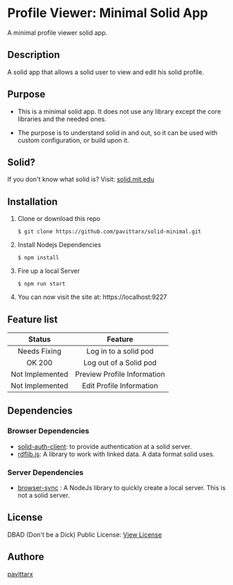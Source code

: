 # Profile Viewer: Minimal Solid App
A minimal profile viewer solid app. 

## Description 
A solid app that allows a solid user to view and edit his solid profile.

## Purpose 
* This is a minimal solid app. It does not use any library except the core libraries and the needed ones.

* The purpose is to understand solid in and out, so it can be used with custom configuration, or build upon it.


## Solid? 
If you don't know what solid is? Visit: [solid.mit.edu](https://solid.mit.edu) 

## Installation 

1. Clone or download this repo
    ```
    $ git clone https://github.com/pavittarx/solid-minimal.git
    ```
2. Install Nodejs Dependencies 
   ```
   $ npm install
   ```
3. Fire up a local Server 
   ```
   $ npm run start
   ```

4. You can now visit the site at: https://localhost:9227

## Feature list 
|Status| Feature |
|:---:|:---:|
|Needs Fixing| Log in to a solid pod|
|OK 200 |Log out of a Solid pod|
|Not Implemented| Preview Profile Information|
|Not Implemented|Edit Profile Information|

## Dependencies 

### Browser Dependencies 
  * [solid-auth-client](https://github.com/solid/solid-auth-client): to provide authentication at a solid server.
  * [rdflib.js](https://github.com/linkeddata/rdflib.js): A library to work with linked data. A data format solid uses. 

### Server Dependencies 
  * [browser-sync](https://browsersync.io) : A NodeJs library to quickly create a local server. This is not a solid server.
  
## License 
DBAD (Don't be a Dick) Public License: [View License](license.md)

## Authore 
[pavittarx](https://github.com/pavittarx)
